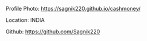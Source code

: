 Profile Photo: https://sagnik220.github.io/cashmoney/

Location: INDIA

Github: https://github.com/Sagnik220
